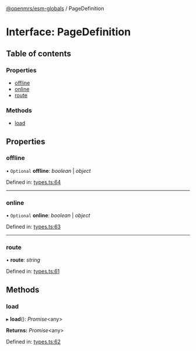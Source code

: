 [@openmrs/esm-globals](../API.md) / PageDefinition

# Interface: PageDefinition

## Table of contents

### Properties

- [offline](pagedefinition.md#offline)
- [online](pagedefinition.md#online)
- [route](pagedefinition.md#route)

### Methods

- [load](pagedefinition.md#load)

## Properties

### offline

• `Optional` **offline**: *boolean* \| *object*

Defined in: [types.ts:64](https://github.com/openmrs/openmrs-esm-core/blob/master/packages/esm-globals/src/types.ts#L64)

___

### online

• `Optional` **online**: *boolean* \| *object*

Defined in: [types.ts:63](https://github.com/openmrs/openmrs-esm-core/blob/master/packages/esm-globals/src/types.ts#L63)

___

### route

• **route**: *string*

Defined in: [types.ts:61](https://github.com/openmrs/openmrs-esm-core/blob/master/packages/esm-globals/src/types.ts#L61)

## Methods

### load

▸ **load**(): *Promise*<any\>

**Returns:** *Promise*<any\>

Defined in: [types.ts:62](https://github.com/openmrs/openmrs-esm-core/blob/master/packages/esm-globals/src/types.ts#L62)
